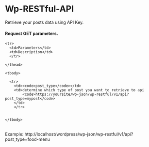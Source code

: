 # Wp-RESTful-API

Retrieve your posts data using API Key.

<h4>Request GET parameters.</h4>


<table>

  <thead>

    <tr>
      <td>Parameters</td>
      <td>Description</td>
      </tr>

    </thead>

    <tbody>
      
      <tr>
        <td><code>post_type</code></td>
        <td>determine which type of post you want to retrieve to api 
            <code>https://yoursite/wp-json/wp-restful/v1/api?post_type=mypost</code>
        </td>
        </tr>
      
  
    </tbody>

 </table>

Example:
http://localhost/wordpress/wp-json/wp-restful/v1/api?post_type=food-menu
